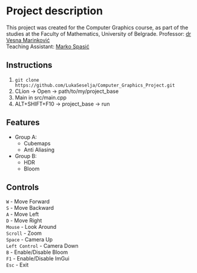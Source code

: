 # Project description
This project was created for the Computer Graphics course, as part of the studies at the Faculty of Mathematics, University of Belgrade.
Professor: [dr Vesna Marinković](https://poincare.matf.bg.ac.rs/~vesna.marinkovic/) <br>
Teaching Assistant: [Marko Spasić](https://github.com/spaske00)

## Instructions
1. `git clone https://github.com/LukaSeselja/Computer_Graphics_Project.git`
2. CLion -> Open -> path/to/my/project_base
3. Main in src/main.cpp
4. ALT+SHIFT+F10 -> project_base -> run

## Features
- Group A:
  - Cubemaps
  - Anti Aliasing
- Group B:
  - HDR
  - Bloom
 
## Controls
`W` - Move Forward <br>
`S` - Move Backward <br>
`A` - Move Left <br>
`D` - Move Right <br>
`Mouse` - Look Around <br>
`Scroll` - Zoom <br>
`Space` - Camera Up <br>
`Left Control` - Camera Down <br>
`B` - Enable/Disable Bloom <br>
`F1` - Enable/Disable ImGui <br>
`Esc` - Exit <br>
